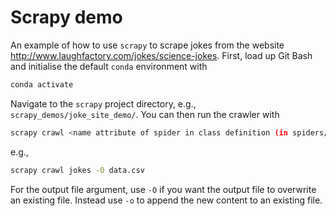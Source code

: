 # Scrapy demo

An example of how to use `scrapy` to scrape jokes from the website <http://www.laughfactory.com/jokes/science-jokes>. First, load up Git Bash and initialise the default `conda` environment with

```bash
conda activate
```

Navigate to the `scrapy` project directory, e.g., `scrapy_demos/joke_site_demo/`. You can then run the crawler with

```bash
scrapy crawl <name attribute of spider in class definition (in spiders/ subdirectory)> -O <output file>
```

e.g.,

```bash
scrapy crawl jokes -O data.csv
```

For the output file argument, use `-O` if you want the output file to overwrite an existing file. Instead use `-o` to append the new content to an existing file.
